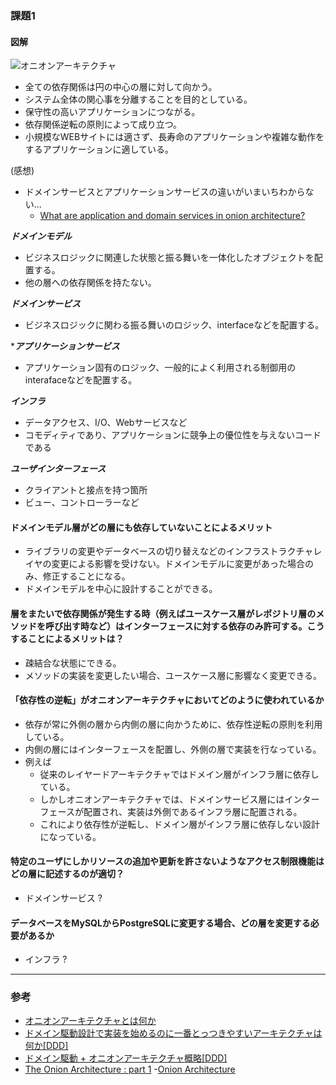 ### 課題1
#### 図解
![オニオンアーキテクチャ](https://qiita-image-store.s3.amazonaws.com/0/30489/81fcfd95-2ce1-82a8-db69-8618338a5f22.png "オニオンアーキテクチャ")

- 全ての依存関係は円の中心の層に対して向かう。
- システム全体の関心事を分離することを目的としている。
- 保守性の高いアプリケーションにつながる。
- 依存関係逆転の原則によって成り立つ。
- 小規模なWEBサイトには適さず、長寿命のアプリケーションや複雑な動作をするアプリケーションに適している。

(感想)
- ドメインサービスとアプリケーションサービスの違いがいまいちわからない...
    - [What are application and domain services in onion architecture?](https://softwareengineering.stackexchange.com/questions/386554/what-are-application-and-domain-services-in-onion-architecture)

***ドメインモデル***
- ビジネスロジックに関連した状態と振る舞いを一体化したオブジェクトを配置する。
- 他の層への依存関係を持たない。

***ドメインサービス***
- ビジネスロジックに関わる振る舞いのロジック、interfaceなどを配置する。

****アプリケーションサービス***
- アプリケーション固有のロジック、一般的によく利用される制御用のinterafaceなどを配置する。

***インフラ***
- データアクセス、I/O、Webサービスなど
- コモディティであり、アプリケーションに競争上の優位性を与えないコードである

***ユーザインターフェース***
- クライアントと接点を持つ箇所
- ビュー、コントローラーなど

#### ドメインモデル層がどの層にも依存していないことによるメリット
- ライブラリの変更やデータベースの切り替えなどのインフラストラクチャレイヤの変更による影響を受けない。ドメインモデルに変更があった場合のみ、修正することになる。
- ドメインモデルを中心に設計することができる。

#### 層をまたいで依存関係が発生する時（例えばユースケース層がレポジトリ層のメソッドを呼び出す時など）はインターフェースに対する依存のみ許可する。こうすることによるメリットは？

- 疎結合な状態にできる。
- メソッドの実装を変更したい場合、ユースケース層に影響なく変更できる。

#### 「依存性の逆転」がオニオンアーキテクチャにおいてどのように使われているか
- 依存が常に外側の層から内側の層に向かうために、依存性逆転の原則を利用している。
- 内側の層にはインターフェースを配置し、外側の層で実装を行なっている。
- 例えば
    - 従来のレイヤードアーキテクチャではドメイン層がインフラ層に依存している。
    - しかしオニオンアーキテクチャでは、ドメインサービス層にはインターフェースが配置され、実装は外側であるインフラ層に配置される。
    - これにより依存性が逆転し、ドメイン層がインフラ層に依存しない設計になっている。

#### 特定のユーザにしかリソースの追加や更新を許さないようなアクセス制限機能はどの層に記述するのが適切？
- ドメインサービス ?

#### データベースをMySQLからPostgreSQLに変更する場合、どの層を変更する必要があるか

- インフラ ?


---
### 参考
- [オニオンアーキテクチャとは何か](https://qiita.com/cocoa-maemae/items/e3f2eabbe0877c2af8d0)
- [ドメイン駆動設計で実装を始めるのに一番とっつきやすいアーキテクチャは何か[DDD]](https://little-hands.hatenablog.com/entry/2017/10/04/231743)
- [ドメイン駆動 + オニオンアーキテクチャ概略[DDD]](https://little-hands.hatenablog.com/entry/2017/10/11/075634)
- [The Onion Architecture : part 1](https://jeffreypalermo.com/2008/07/the-onion-architecture-part-1/)
-[Onion Architecture](https://medium.com/expedia-group-tech/onion-architecture-deed8a554423)
